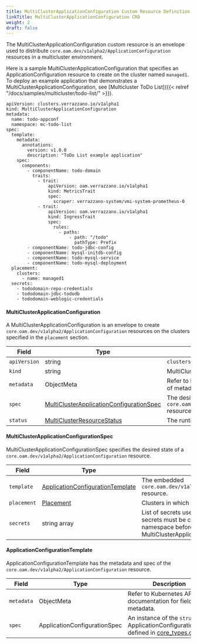 ```yaml
---
title: MultiClusterApplicationConfiguration Custom Resource Definition
linkTitle: MultiClusterApplicationConfiguration CRD
weight: 2
draft: false
---
```

The MultiClusterApplicationConfiguration custom resource is an envelope used to distribute `core.oam.dev/v1alpha2/ApplicationConfiguration` resources in a multicluster environment.

Here is a sample MultiClusterApplicationConfiguration that specifies an ApplicationConfiguration resource to create on the cluster named `managed1`.  To deploy an example application that demonstrates a MultiClusterApplicationConfiguration, see [Multicluster ToDo List]({{< relref "/docs/samples/multicluster/todo-list/" >}}).

```
apiVersion: clusters.verrazzano.io/v1alpha1
kind: MultiClusterApplicationConfiguration
metadata:
  name: todo-appconf
  namespace: mc-todo-list
spec:
  template:
    metadata:
      annotations:
        version: v1.0.0
        description: "ToDo List example application"
    spec:
      components:
        - componentName: todo-domain
          traits:
            - trait:
                apiVersion: oam.verrazzano.io/v1alpha1
                kind: MetricsTrait
                spec:
                  scraper: verrazzano-system/vmi-system-prometheus-0
            - trait:
                apiVersion: oam.verrazzano.io/v1alpha1
                kind: IngressTrait
                spec:
                  rules:
                    - paths:
                        - path: "/todo"
                          pathType: Prefix
        - componentName: todo-jdbc-config
        - componentName: mysql-initdb-config
        - componentName: todo-mysql-service
        - componentName: todo-mysql-deployment
  placement:
    clusters:
      - name: managed1
  secrets:
    - tododomain-repo-credentials
    - tododomain-jdbc-tododb
    - tododomain-weblogic-credentials
```

#### MultiClusterApplicationConfiguration
A MultiClusterApplicationConfiguration is an envelope to create `core.oam.dev/v1alpha2/ApplicationConfiguration` resources on the clusters specified in the `placement` section.

| Field | Type | Description | Required
| --- | --- | --- | --- |
| `apiVersion` | string | `clusters.verrazzano.io/v1alpha1` | Yes |
| `kind` | string | MultiClusterApplicationConfiguration |  Yes |
| `metadata` | ObjectMeta | Refer to Kubernetes API documentation for fields of metadata. |  Yes |
| `spec` |  [MultiClusterApplicationConfigurationSpec](#multiclusterapplicationconfigurationspec) | The desired state of a `core.oam.dev/v1alpha2/ApplicationConfiguration` resource. |  Yes |
| `status` | [MultiClusterResourceStatus](../multiclusterresourcestatus) | The runtime status of a multicluster resource. | No |

#### MultiClusterApplicationConfigurationSpec
MultiClusterApplicationConfigurationSpec specifies the desired state of a `core.oam.dev/v1alpha2/ApplicationConfiguration` resource.

| Field | Type | Description | Required
| --- | --- | --- | --- |
| `template` | [ApplicationConfigurationTemplate](#applicationconfigurationtemplate) | The embedded `core.oam.dev/v1alpha2/ApplicationConfiguration` resource. | Yes |
| `placement` | [Placement](../placement) | Clusters in which the resource is to be placed. | Yes |
| `secrets` | string array | List of secrets used by the application.  These secrets must be created in the application's namespace before deploying a MultiClusterApplicationConfiguration resource. | No |

#### ApplicationConfigurationTemplate
ApplicationConfigurationTemplate has the metadata and spec of the `core.oam.dev/v1alpha2/ApplicationConfiguration` resource.

| Field | Type | Description | Required
| --- | --- | --- | --- |
| `metadata` | ObjectMeta | Refer to Kubernetes API documentation for fields of metadata. |  No |
| `spec` | ApplicationConfigurationSpec | An instance of the `struct` ApplicationConfigurationSpec defined in [core_types.go](https://github.com/crossplane/oam-kubernetes-runtime/blob/master/apis/core/v1alpha2/core_types.go). | No |
